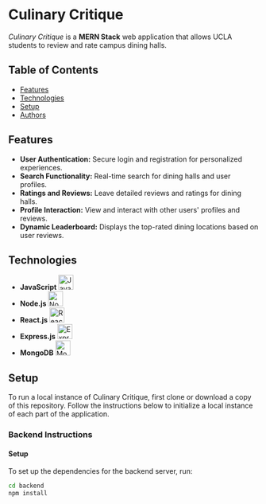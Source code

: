 # Culinary Critique


_Culinary Critique_ is a **MERN Stack** web application that allows UCLA students to review and rate campus dining halls.


## Table of Contents
- [Features](#features)
- [Technologies](#technologies)
- [Setup](#setup)
- [Authors](#authors)

## Features

- **User Authentication:** Secure login and registration for personalized experiences.
- **Search Functionality:** Real-time search for dining halls and user profiles.
- **Ratings and Reviews:** Leave detailed reviews and ratings for dining halls.
- **Profile Interaction:** View and interact with other users' profiles and reviews.
- **Dynamic Leaderboard:** Displays the top-rated dining locations based on user reviews.

## Technologies
 - **JavaScript** <img src="https://seeklogo.com/images/J/javascript-logo-8892AEFCAC-seeklogo.com.png" alt="JavaScript" width="30px">
 - **Node.js** <img src="https://seeklogo.com/images/N/nodejs-logo-FBE122E377-seeklogo.com.png" alt="Node.js" width="30px">
 - **React.js** <img src="https://cdn4.iconfinder.com/data/icons/logos-3/600/React.js_logo-512.png" alt="React.js" width="30px">
 - **Express.js** <img src="https://www.sohamkamani.com/static/65137ed3c844d05124dcfdab28263c21/38cea/express-routing-logo.png" alt="Express.js" height="30px">
 - **MongoDB** <img src="https://upload.wikimedia.org/wikipedia/commons/thumb/e/eb/MongoDB_Logo.png/1598px-MongoDB_Logo.png?20180423174357" alt="MongoDB" height="30px">

## Setup

To run a local instance of Culinary Critique, first clone or download a copy of this repository. Follow the instructions below to initialize a local instance of each part of the application.

### Backend Instructions
#### Setup
To set up the dependencies for the backend server, run:
```bash
cd backend
npm install
